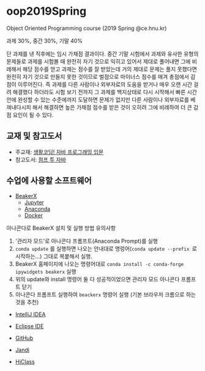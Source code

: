 # oop2019Spring
Object Oriented Programming course (2019 Spring @ce.hnu.kr)

과제 30%, 중간 30%, 기말 40%

단 과제를 낸 직후에는 임시 가채점 결과이다.
중간 기말 시험에서 과제와 유사한 유형의 문제들로
과제를 시험볼 때 완전히 자기 것으로 익히고 있어서
제대로 풀어내면 그에 비례해서 해당 점수를 얻고
과제는 점수를 잘 받았는데 거의 제대로 문제는 풀지 못했다면
완전히 자기 것으로 만들지 못한 것이므로 벌점으로
마이너스 점수를 매겨 총점에서 감점이 이루어진다.
즉 과제를 다른 사람이나 외부자료의 도움을 받거나 매우 오랜 시간 걸려 해결했다 하더라도
시험 보기 전까지 그 과제를 백지상태로 다시 시작해서 빠른 시간 안에 완성할 수 있는 수준에까지 도달하면 문제가 없지만
다른 사람이나 외부자료를 베껴내다시피 해서 해결하면 높은 가채점 점수를 받은 것이 오히려 그에 비례하여 더 큰 감점 요인이 될 수 있다.

## 교재 및 참고도서
* 주교재: [생활코딩! 자바 프로그래밍 입문](http://wikibook.co.kr/java-for-everyone/)
* 참고도서: [점프 투 자바](https://wikidocs.net/book/31)

## 수업에 사용할 소프트웨어

* [BeakerX](http://beakerx.com/)
  * [Jupyter](http://jupyter.org)
  * [Anaconda](https://www.anaconda.com/)
  * [Docker](https://www.docker.com/)

아나콘다로 BeakerX 설치 및 실행 방법 유의사항
  1. '관리자 모드'로 아나콘다 프롬프트(Anaconda Prompt)를 실행
  1. `conda update` 를 실행하면 나오는 안내대로 명렁어(`conda update --prefix `로 시작하는...) 그대로 복붙해서 실행.
  1. BeakerX 홈페이지에 나오는 명령어대로 `conda install -c conda-forge ipywidgets beakerx` 실행
  1. 위의 update와 install 명령어 둘 다 성공적이었으면 관리자 모드 아나콘다 프롬프트 닫기
  1. 아나콘다 프롬프트 실행하여 `beackerx` 명령어 실행 (기본 브라우저 크롬으로 하는 것을 추천)

* [IntelliJ IDEA](https://www.jetbrains.com/idea/)

* [Eclipse IDE](https://www.eclipse.org/eclipseide/)

* [GitHub](https://github.com/)

* [Jandi](https://oop2019.jandi.com/)

* [HiClass](https://hiclass.hannam.ac.kr/courses/4795)
